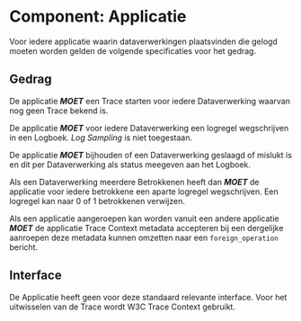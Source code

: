# Component: Applicatie

Voor iedere applicatie waarin dataverwerkingen plaatsvinden die gelogd moeten worden gelden de volgende specificaties voor het gedrag.


## Gedrag

De applicatie ***MOET*** een Trace starten voor iedere Dataverwerking waarvan nog geen Trace bekend is.

De applicatie ***MOET*** voor iedere Dataverwerking een logregel wegschrijven in een Logboek. *Log Sampling* is niet toegestaan.

De applicatie ***MOET*** bijhouden of een Dataverwerking geslaagd of mislukt is en dit per Dataverwerking als status meegeven aan het Logboek.

Als een Dataverwerking meerdere Betrokkenen heeft dan ***MOET*** de applicatie voor iedere betrokkene een aparte logregel wegschrijven. Een logregel kan naar 0 of 1 betrokkenen verwijzen.

Als een applicatie aangeroepen kan worden vanuit een andere applicatie ***MOET*** de applicatie Trace Context metadata accepteren bij een dergelijke aanroepen deze metadata kunnen omzetten naar een `foreign_operation` bericht.


## Interface

De Applicatie heeft geen voor deze standaard relevante interface. Voor het uitwisselen van de <a>Trace</a> wordt W3C Trace Context gebruikt.

